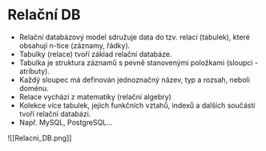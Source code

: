 # Relační DB

- Relační databázový model sdružuje data do tzv. relací (tabulek), které obsahují n-tice (záznamy, řádky).
- Tabulky (relace) tvoří základ relační databáze.
- Tabulka je struktura záznamů s pevně stanovenými položkami (sloupci - atributy).
- Každý sloupec má definován jednoznačný název, typ a rozsah, neboli doménu.
- Relace vychází z matematiky (relační algebry)
- Kolekce více tabulek, jejich funkčních vztahů, indexů a dalších součástí tvoří relační databázi.
- Např. MySQL, PostgreSQL...

![[Relacni_DB.png]]